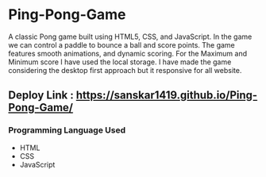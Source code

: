 # Ping-Pong-Game

A classic Pong game built using HTML5, CSS, and JavaScript. In the game we can control a paddle to bounce a ball and score points. The game features smooth animations, and dynamic scoring. For the Maximum and Minimum score I have used the local storage. I have made the game considering the desktop first approach but it responsive for all website.

## Deploy Link : https://sanskar1419.github.io/Ping-Pong-Game/

### Programming Language Used

- HTML
- CSS
- JavaScript
